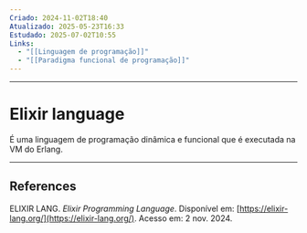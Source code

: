 ```yaml
---
Criado: 2024-11-02T18:40
Atualizado: 2025-05-23T16:33
Estudado: 2025-07-02T10:55
Links:
  - "[[Linguagem de programação]]"
  - "[[Paradigma funcional de programação]]"
---
```

---
# Elixir language

É uma linguagem de programação dinâmica e funcional que é executada na VM do Erlang.


---
## References

ELIXIR LANG. _Elixir Programming Language_. Disponível em: [https://elixir-lang.org/](https://elixir-lang.org/). Acesso em: 2 nov. 2024.